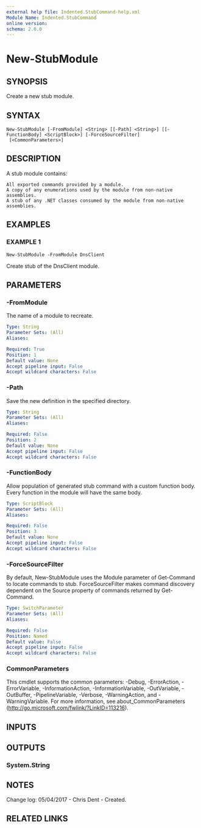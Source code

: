```yaml
---
external help file: Indented.StubCommand-help.xml
Module Name: Indented.StubCommand
online version:
schema: 2.0.0
---
```


# New-StubModule

## SYNOPSIS
Create a new stub module.

## SYNTAX

```
New-StubModule [-FromModule] <String> [[-Path] <String>] [[-FunctionBody] <ScriptBlock>] [-ForceSourceFilter]
 [<CommonParameters>]
```

## DESCRIPTION
A stub module contains:

    All exported commands provided by a module.
    A copy of any enumerations used by the module from non-native assemblies.
    A stub of any .NET classes consumed by the module from non-native assemblies.

## EXAMPLES

### EXAMPLE 1
```
New-StubModule -FromModule DnsClient
```

Create stub of the DnsClient module.

## PARAMETERS

### -FromModule
The name of a module to recreate.

```yaml
Type: String
Parameter Sets: (All)
Aliases:

Required: True
Position: 1
Default value: None
Accept pipeline input: False
Accept wildcard characters: False
```

### -Path
Save the new definition in the specified directory.

```yaml
Type: String
Parameter Sets: (All)
Aliases:

Required: False
Position: 2
Default value: None
Accept pipeline input: False
Accept wildcard characters: False
```

### -FunctionBody
Allow population of generated stub command with a custom function body.
Every function in the module will have the same body.

```yaml
Type: ScriptBlock
Parameter Sets: (All)
Aliases:

Required: False
Position: 3
Default value: None
Accept pipeline input: False
Accept wildcard characters: False
```

### -ForceSourceFilter
By default, New-StubModule uses the Module parameter of Get-Command to locate commands to stub.
ForceSourceFilter makes command discovery dependent on the Source property of commands returned by Get-Command.

```yaml
Type: SwitchParameter
Parameter Sets: (All)
Aliases:

Required: False
Position: Named
Default value: False
Accept pipeline input: False
Accept wildcard characters: False
```

### CommonParameters
This cmdlet supports the common parameters: -Debug, -ErrorAction, -ErrorVariable, -InformationAction, -InformationVariable, -OutVariable, -OutBuffer, -PipelineVariable, -Verbose, -WarningAction, and -WarningVariable.
For more information, see about_CommonParameters (http://go.microsoft.com/fwlink/?LinkID=113216).

## INPUTS

## OUTPUTS

### System.String
## NOTES
Change log:
    05/04/2017 - Chris Dent - Created.

## RELATED LINKS
